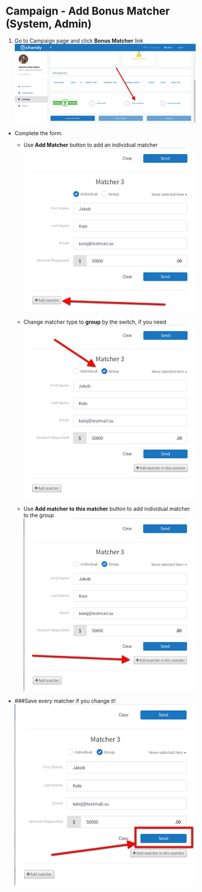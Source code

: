 # Campaign - Add Bonus Matcher (System, Admin)
1. Go to Campaign page and click **Bonus Matcher** link
    ![](/assets/charidy-admin-user-guide/image17.png)
- Complete the form. 
    - Use **Add Matcher** button to add an individual matcher 
    ![](/assets/charidy-admin-user-guide/image38.png)
    - Change matcher type to **group** by the switch, if you need
    ![](/assets/charidy-admin-user-guide/image20.png)

    - Use **Add matcher to this matcher** button to add individual matcher to the group
    ![](/assets/charidy-admin-user-guide/image21.png)

- ###Save every matcher if you change it!
![](/assets/charidy-admin-user-guide/image22.png)
